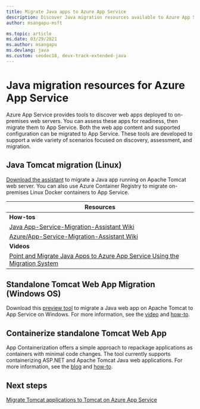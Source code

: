 ```yaml
---
title: Migrate Java apps to Azure App Service
description: Discover Java migration resources available to Azure App Service.
author: msangapu-msft

ms.topic: article
ms.date: 03/29/2021
ms.author: msangapu
ms.devlang: java
ms.custom: seodec18, devx-track-extended-java
---
```

# Java migration resources for Azure App Service

Azure App Service provides tools to discover web apps deployed to on-premises web servers. You can assess these apps for readiness, then migrate them to App Service. Both the web app content and supported configuration can be migrated to App Service. These tools are developed to support a wide variety of scenarios focused on discovery, assessment, and migration.

## Java Tomcat migration (Linux)

[Download the assistant](https://azure.microsoft.com/services/app-service/migration-assistant/) to migrate a Java app running on Apache Tomcat web server. You can also use Azure Container Registry to migrate on-premises Linux Docker containers to App Service.

| Resources |
|-----------|
| **How-tos** |
| [Java App-Service-Migration-Assistant Wiki](https://github.com/Azure/App-Service-Migration-Assistant/wiki/TOMCAT-Java-Information) |
| [Azure/App-Service-Migration-Assistant Wiki](https://github.com/Azure/App-Service-Migration-Assistant/wiki/Linux-Notes) |
| **Videos** |
|[Point and Migrate Java Apps to Azure App Service Using the Migration System](https://www.youtube.com/watch?v=Mpxa0KE0X9k) |

## Standalone Tomcat Web App Migration (Windows OS)

Download this [preview tool](https://azure.microsoft.com/services/app-service/migration-assistant/) to migrate a Java web app on Apache Tomcat to App Service on Windows. For more information, see the [video](/Shows/The-Launch-Space/Updates-on-Migrating-to-Azure-App-Service) and [how-to](https://github.com/Azure/App-Service-Migration-Assistant/wiki/TOMCAT-Java-Information).

## Containerize standalone Tomcat Web App

App Containerization offers a simple approach to repackage applications as containers with minimal code changes. The tool currently supports containerizing ASP.NET and Apache Tomcat Java web applications. For more information, see the [blog](https://azure.microsoft.com/blog/accelerate-application-modernization-with-azure-migrate-app-containerization/) and [how-to](../migrate/tutorial-app-containerization-java-app-service.md).

## Next steps

[Migrate Tomcat applications to Tomcat on Azure App Service](/azure/developer/java/migration/migrate-tomcat-to-tomcat-app-service)
